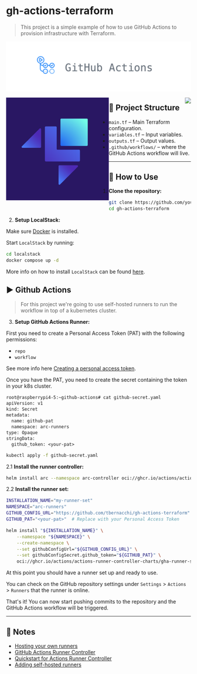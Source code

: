 # gh-actions-terraform

> This project is a simple example of how to use GitHub Actions to provision infrastructure with Terraform.

![github-actions](.github/assets/img/github-actions.png)

<div align=>
	<img align="right"  src=/.github/assets/img/terraform-T.png>
</div> 

<div align=>
	<img align="left"  src=/.github/assets/img/localstack.png>
</div> 

## 📁 Project Structure

- `main.tf` – Main Terraform configuration.
- `variables.tf` – Input variables.
- `outputs.tf` – Output values.
- `.github/workflows/` – where the GitHub Actions workflow will live.

---

## 🚀 How to Use

1. **Clone the repository:**

```bash
git clone https://github.com/your-user/gh-actions-terraform.git
cd gh-actions-terraform
```

2. **Setup LocalStack:**

Make sure [Docker](https://docs.docker.com/get-docker/) is installed. 

Start `LocalStack` by running:

```bash
cd localstack
docker compose up -d
```
More info on how to install `LocalStack` can be found [here](https://docs.localstack.cloud/getting-started/installation/).

## ▶️ Github Actions

> For this project we're going to use self-hosted runners to run the workflow in top of a kubernetes cluster.

3. **Setup GitHub Actions Runner:**

First you need to create a Personal Access Token (PAT) with the following permissions:

- `repo`
- `workflow`

See more info here [Creating a personal access token](https://docs.github.com/en/authentication/keeping-your-account-and-data-secure/managing-your-personal-access-tokens#creating-a-personal-access-token-classic).

Once you have the PAT, you need to create the secret containing the token in your k8s cluster.

```
root@raspberrypi4-5:~github-actions# cat github-secret.yaml
apiVersion: v1
kind: Secret
metadata:
  name: github-pat
  namespace: arc-runners
type: Opaque
stringData:
  github_token: <your-pat>
```

```bash
kubectl apply -f github-secret.yaml
```

2.1 **Install the runner controller:**

```bash
helm install arc --namespace arc-controller oci://ghcr.io/actions/actions-runner-controller-charts/gha-runner-scale-set-controller
```

2.2 **Install the runner set:**

```bash
INSTALLATION_NAME="my-runner-set"
NAMESPACE="arc-runners"
GITHUB_CONFIG_URL="https://github.com/tbernacchi/gh-actions-terraform"  # Replace with your repository URL
GITHUB_PAT="<your-pat>"  # Replace with your Personal Access Token
```

```bash
helm install "${INSTALLATION_NAME}" \
    --namespace "${NAMESPACE}" \
    --create-namespace \
    --set githubConfigUrl="${GITHUB_CONFIG_URL}" \
    --set githubConfigSecret.github_token="${GITHUB_PAT}" \
    oci://ghcr.io/actions/actions-runner-controller-charts/gha-runner-scale-set
```

At this point you should have a runner set up and ready to use.

You can check on the GitHub repository settings under `Settings` > `Actions` > `Runners` that the runner is online.

That's it! You can now start pushing commits to the repository and the GitHub Actions workflow will be triggered.

---

## 📝 Notes

- [Hosting your own runners](https://docs.github.com/en/actions/hosting-your-own-runners)
- [GitHub Actions Runner Controller](https://github.com/actions/actions-runner-controller)
- [Quickstart for Actions Runner Controller](https://docs.github.com/en/actions/hosting-your-own-runners/managing-self-hosted-runners-with-actions-runner-controller/quickstart-for-actions-runner-controller)
- [Adding self-hosted runners](https://docs.github.com/en/actions/hosting-your-own-runners/managing-self-hosted-runners/adding-self-hosted-runners)
